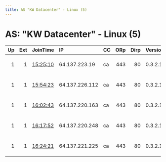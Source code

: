 ```yaml
---
title: AS "KW Datacenter" - Linux (5)
---
```


# AS: "KW Datacenter" - Linux (5)

|   Up |   Ext | JoinTime                                                                                            | IP             | CC   |   ORp |   Dirp | Version   | Contact                   | Nickname       |   eFamMembers |
|-----:|------:|:----------------------------------------------------------------------------------------------------|:---------------|:-----|------:|-------:|:----------|:--------------------------|:---------------|--------------:|
|    1 |     1 | [15:25:10](https://metrics.torproject.org/rs.html#details/68788CDB97DF2918BFCDB7D13DFF99E74E07BD48) | 64.137.223.19  | ca   |   443 |     80 | 0.3.2.10  | tornull.org - tornulst2rb | TorNullExit1ca |             6 |
|    1 |     1 | [15:54:23](https://metrics.torproject.org/rs.html#details/7C8B8FC75621CB369B407D876A9EA2C66318F19B) | 64.137.226.112 | ca   |   443 |     80 | 0.3.2.10  | tornull.org - tornulst2rb | TorNullExit2ca |             6 |
|    1 |     1 | [16:02:43](https://metrics.torproject.org/rs.html#details/4F01AB9CD519814F6A1ED04DDB048E66EB4354BF) | 64.137.220.163 | ca   |   443 |     80 | 0.3.2.10  | tornull.org - tornulst2rb | TorNullExit3ca |             6 |
|    1 |     1 | [16:17:52](https://metrics.torproject.org/rs.html#details/32CF37F6D22F9E5B059BD675C19332C5657734A7) | 64.137.220.248 | ca   |   443 |     80 | 0.3.2.10  | tornull.org - tornulst2rb | TorNullExit4ca |             6 |
|    1 |     1 | [16:24:21](https://metrics.torproject.org/rs.html#details/FFE8F698DC3B8E5E3F76DC296881DB73B5D47E0A) | 64.137.221.225 | ca   |   443 |     80 | 0.3.2.10  | tornull.org - tornulst2rb | TorNullExit5ca |             6 |
